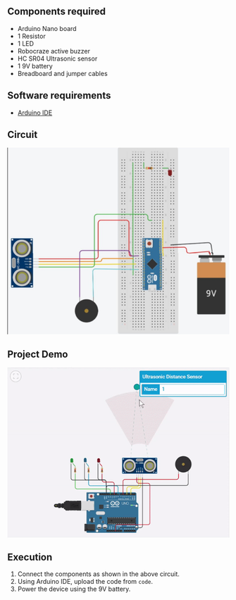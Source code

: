 ## Components required
* Arduino Nano board
* 1 Resistor
* 1 LED
* Robocraze active buzzer
* HC SR04 Ultrasonic sensor
* 1 9V battery
* Breadboard and jumper cables

## Software requirements
* [Arduino IDE](https://www.arduino.cc/en/software)

## Circuit
![circuit](https://github.com/maanas-talwar/SocialDistancingAlertAssistant/blob/main/circuit.jpg)

## Project Demo
![demo](https://github.com/maanas-talwar/SocialDistancingAlertAssistant/blob/main/tinkercad_prototype.gif)

## Execution
1. Connect the components as shown in the above circuit.
2. Using Arduino IDE, upload the code from `code`.
3. Power the device using the 9V battery.


